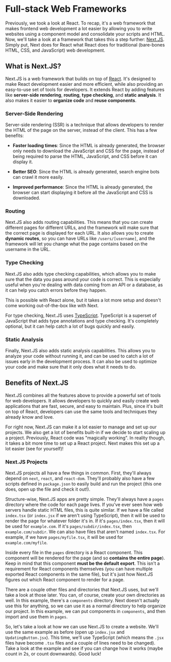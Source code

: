 # Full-stack Web Frameworks

Previously, we took a look at React. To recap, it's a web framework that makes frontend web development a lot easier by allowing you to write websites using a component model and consolidate your scripts and HTML. Now, we'll take a look at a framework that takes this a step further: [Next.JS](https://nextjs.org/). Simply put, Next does for React what React does for traditional (bare-bones HTML, CSS, and JavaScript) web development.

## What is Next.JS?

Next.JS is a web framework that builds on top of [React](https://reactjs.org/). It's designed to make React development easier and more efficient, while also providing an easy-to-use set of tools for developers. It extends React by adding features like **server-side rendering**, **routing**, **type checking**, and **static analysis**. It also makes it easier to **organize code** and **reuse components**.

### Server-Side Rendering

Server-side rendering (SSR) is a technique that allows developers to render the HTML of the page on the server, instead of the client. This has a few benefits:

* **Faster loading times**: Since the HTML is already generated, the browser only needs to download the JavaScript and CSS for the page, instead of being required to parse the HTML, JavaScript, and CSS before it can display it.

* **Better SEO**: Since the HTML is already generated, search engine bots can crawl it more easily.

* **Improved performance**: Since the HTML is already generated, the browser can start displaying it before all the JavaScript and CSS is downloaded.

### Routing

Next.JS also adds routing capabilities. This means that you can create different pages for different URLs, and the framework will make sure that the correct page is displayed for each URL. It also allows you to create **dynamic routes**, so you can have URLs like `/users/[username]`, and the framework will let you change what the page contains based on the username in the URL.

### Type Checking

Next.JS also adds type checking capabilities, which allows you to make sure that the data you pass around your code is correct. This is especially useful when you're dealing with data coming from an API or a database, as it can help you catch errors before they happen.

This is possible with React alone, but it takes a lot more setup and doesn't come working out-of-the-box like with Next.

For type checking, Next.JS uses [TypeScript](https://www.typescriptlang.org/). TypeScript is a superset of JavaScript that adds type annotations and type checking. It's completely optional, but it can help catch a lot of bugs quickly and easily.

### Static Analysis

Finally, Next.JS also adds static analysis capabilities. This allows you to analyze your code without running it, and can be used to catch a lot of issues early in the development process. It can also be used to optimize your code and make sure that it only does what it needs to do.

## Benefits of Next.JS

Next.JS combines all the features above to provide a powerful set of tools for web developers. It allows developers to quickly and easily create web applications that are fast, secure, and easy to maintain. Plus, since it's built on top of React, developers can use the same tools and techniques they already know and love.

For right now, Next.JS can make it a lot easier to manage and set up our projects. We also get a lot of benefits built-in if we decide to start scaling up a project. Previously, React code was "magically working". In reality though, it takes a bit more time to set up a React project. Next makes this set up a lot easier (see for yourself)!

### Next.JS Projects

Next.JS projects all have a few things in common. First, they'll always depend on `next`, `react`, and `react-dom`. They'll probably also have a few scripts defined in `package.json` to easily build and run the project (this one does, open up the file and check it out!).

Structure-wise, Next.JS apps are pretty simple. They'll always have a `pages` directory where the code for each page lives. If you've ever seen how web servers handle static HTML files, this is quite similar. If we have a file called `index.tsx` (or `index.jsx` if we aren't using TypeScript), then it will be used to render the page for whatever folder it's in. If it's `pages/index.tsx`, then it will be used for `example.com`. If it's `pages/subdir/index.tsx`, then `example.com/subdir`. We can also have files that aren't named `index.tsx`. For example, if we have `pages/myfile.tsx`, it will be used for `example.com/myfile`.

Inside every file in the `pages` directory is a React component. This component will be rendered for the page (and so **contains the entire page**). Keep in mind that this component **must be the default export**. This isn't a requirement for React components themselves (you can have multiple exported React components in the same file), but it's just how Next.JS figures out which React component to render for a page.

There are a couple other files and directories that Next.JS uses, but we'll take a look at those later. You can, of course, create your own directories as well. In this example, there's a `components` directory. Next doesn't actually use this for anything, so we can use it as a normal directory to help organize our project. In this example, we can put components in `components`, and then import and use them in `pages`.

So, let's take a look at how we can use Next.JS to create a website. We'll use the same example as before (open up `index.jsx` and `UpdatingButton.jsx`). This time, we'll use TypeScript (which means the `.jsx` files have become `.tsx` files and a couple of lines need to be changed). Take a look at the example and see if you can change how it works (maybe count in 2s, or count downwards). Good luck!